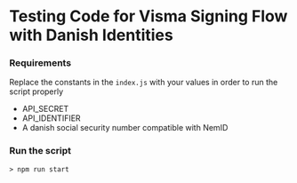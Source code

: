 # Testing Code for Visma Signing Flow with Danish Identities 

### Requirements
Replace the constants in the `index.js` with your values in order to run the script properly

- API_SECRET
- API_IDENTIFIER
- A danish social security number compatible with NemID  

### Run the script

```shell
> npm run start
```
